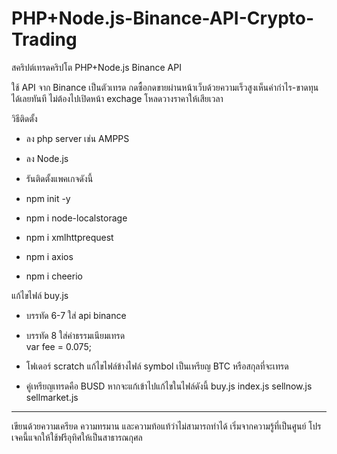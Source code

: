 # PHP+Node.js-Binance-API-Crypto-Trading
สคริปต์เทรดคริปโต PHP+Node.js Binance API

ใช้ API จาก Binance เป็นตัวเทรด กดซื้อกดขายผ่านหน้าเว็บด้วยความเร็วสูงเห็นค่ากำไร-ขาดทุนได้เลยทันที ไม่ต้องไปเปิดหน้า exchage โหลดวางราคาให้เสียเวลา

วิธีติดตั้ง
- ลง php server เช่น  AMPPS
- ลง Node.js

- รันติดตั้งแพคเกจดังนี้
- npm init -y
- npm i node-localstorage
- npm i xmlhttprequest
- npm i axios
- npm i cheerio

แก้ไขไฟล์ buy.js
- บรรทัด 6-7 ใส่ api binance
- บรรทัด 8 ใส่ค่าธรรมเนียมเทรด  
var fee = 0.075; 

- โฟเดอร์ scratch
แก้ไขไฟล์ข้างไฟล์ symbol เป็นเหรียญ BTC หรือสกุลที่จะเทรด

- คู่เหรียญเทรดคือ BUSD หากจะแก้เข้าไปแก้ไขในไฟล์ดังนี้
buy.js
index.js
sellnow.js
sellmarket.js

-----------------------------------------------------
เขียนด้วยความเครียด ความทรมาน และความท้อแท้ว่าไม่สามารถทำได้ เริ่มจากความรู้ที่เป็นศูนย์ โปรเจคนี้แจกให้ใช้ฟรีอุทิศให้เป็นสาธารณกุศล
